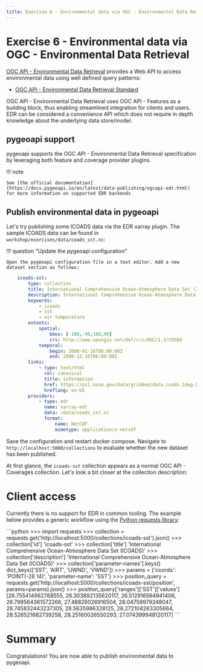 ```yaml
---
title: Exercise 6 - Environmental data via OGC - Environmental Data Retrieval
---
```


# Exercise 6 - Environmental data via OGC - Environmental Data Retrieval

[OGC API - Environmental Data Retrieval](https://ogcapi.ogc.org/edr) provides a Web API to access
environmental data using well defined query patterns:

* [OGC API - Environmental Data Retrieval Standard](https://docs.ogc.org/is/19-086r4/19-086r4.html)

OGC API - Environmental Data Retrieval uses OGC API - Features as a building block, thus enabling
streamlined integration for clients and users.  EDR can be considered a convenience API which does
not require in depth knowledge about the underlying data store/model.

## pygeoapi support

pygeoapi supports the OGC API - Environmental Data Retrieval specification by leveraging both feature
and coverage provider plugins.

!!! note

    See [the official documentation](https://docs.pygeoapi.io/en/latest/data-publishing/ogcapi-edr.html) for more information on supported EDR backends


## Publish environmental data in pygeoapi

Let's try publishing some ICOADS data via the EDR xarray plugin. The sample ICOADS data can be found in `workshop/exercises/data/coads_sst.nc`:


!!! question "Update the pygeoapi configuration"

    Open the pygeoapi configuration file in a text editor. Add a new dataset section as follows:

``` {.yaml linenums="1"}
    icoads-sst:
        type: collection
        title: International Comprehensive Ocean-Atmosphere Data Set (ICOADS)
        description: International Comprehensive Ocean-Atmosphere Data Set (ICOADS)
        keywords:
            - icoads
            - sst
            - air temperature
        extents:
            spatial:
                bbox: [-180,-90,180,90]
                crs: http://www.opengis.net/def/crs/OGC/1.3/CRS84
            temporal:
                begin: 2000-01-16T06:00:00Z
                end: 2000-12-16T06:00:00Z
        links:
            - type: text/html
              rel: canonical
              title: information
              href: https://psl.noaa.gov/data/gridded/data.coads.1deg.html
              hreflang: en-US
        providers:
            - type: edr
              name: xarray-edr
              data: /data/coads_sst.nc
              format:
                  name: NetCDF
                  mimetype: application/x-netcdf
```

Save the configuration and restart docker compose. Navigate to `http://localhost:5000/collections` to evaluate whether the new dataset has been published.

At first glance, the `icoads-sst` collection appears as a normal OGC API - Coverages collection. Let's look a bit closer at the colleciton description:

# Client access

Currently there is no support for EDR in common tooling. The example below provides a generic workflow using the [Python requests library](https://requests.readthedocs.io):

<div class="termy">
```python
>>> import requests
>>> collection = requests.get('http://localhost:5000/collections/icoads-sst').json()
>>> collection['id']
'icoads-sst'
>>> collection['title']
'International Comprehensive Ocean-Atmosphere Data Set (ICOADS)'
>>> collection['description']
'International Comprehensive Ocean-Atmosphere Data Set (ICOADS)'
>>> collection['parameter-names'].keys()
dict_keys(['SST', 'AIRT', 'UWND', 'VWND'])
>>> params = {'coords': 'POINT(-28 14)', 'parameter-name': 'SST'}
>>> position_query = requests.get('http://localhost:5000/collections/icoads-sst/position', params=params).json()
>>> position_query['ranges']['SST']['values']
[26.755414962768555, 26.303892135620117, 26.512916564941406, 26.799564361572266, 27.48826026916504, 28.04759979248047, 28.745832443237305, 28.5635986328125, 28.272104263305664, 28.526521682739258, 28.25160026550293, 27.074399948120117]
```
</div>

# Summary

Congratulations!  You are now able to publish environmental data to pygeoapi.
